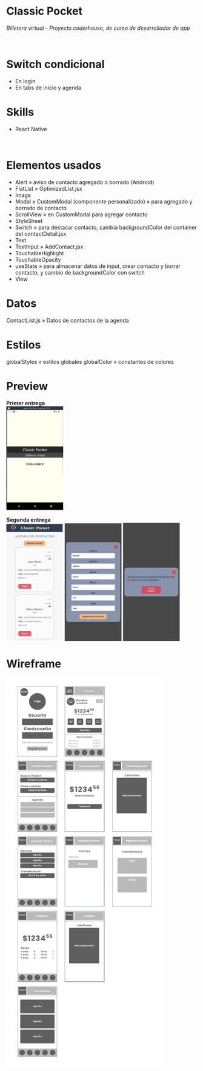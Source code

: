 # Classic Pocket
*Billetera virtual* - *Proyecto coderhouse, de curso de desarrollador de app*

<br />

# Switch condicional
- En login
- En tabs de inicio y agenda


# Skills
- React Native
<br />

# Elementos usados
- Alert » aviso de contacto agregado o borrado (Android)
- FlatList » OptimizedList.jsx
- Image
- Modal » CustomModal (componente personalizado) » para agregado y borrado de contacto
- ScrollView » en CustomModal para agregar contacto
- StyleSheet
- Switch » para destacar contacto, cambia backgroundColor del container del contactDetail.jsx
- Text
- TextInput » AddContact.jsx
- TouchableHighlight
- TouchableOpacity
- useState » para almacenar datos de input, crear contacto y borrar contacto, y cambio de backgroundColor con switch
- View

# Datos
ContactList.js » Datos de contactos de la agenda

# Estilos
globalStyles » estilos globales
globalColor » constantes de colores


# Preview

**Primer entrega**  
<img src="/Screenshot_1er_entrega.png" width="150px" />

**Segunda entrega**  
<img src="/Screenshot_2da_entrega_1.png" width="150px" />
<img src="/Screenshot_2da_entrega_2.png" width="150px" />
<img src="/Screenshot_2da_entrega_3.png" width="150px" />


# Wireframe
<img src="/wirerame.jpg" />
